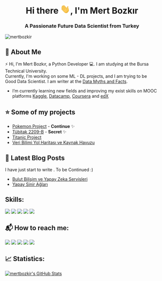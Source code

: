 



<h1 align="center">Hi there <img width="32" src="https://raw.githubusercontent.com/fatiiates/fatiiates/main/wave.gif"/>, I'm Mert Bozkır</h1>
<h3 align="center">A Passionate Future Data Scientist from Turkey</h3>

<p align="left"> <img src="https://komarev.com/ghpvc/?username=mertbozkir&label=Profile%20views&color=0e75b6&style=flat" alt="mertbozkir" /> </p>







## 📖  About Me
⚡ Hi, I'm Mert Bozkır, a Python Developer 💻. I am studying at the Bursa Technical University.</br>
Currently, I'm working on some ML - DL projects, and I am trying to be Good Data Scientist. I am writer at the [Data Myths and Facts](https://medium.com/data-myths-and-facts).


- I’m currently learning new fields and improving my exist skills on MOOC platforms [Kaggle](https://www.kaggle.com/), [Datacamp](https://www.datacamp.com/), [Coursera](https://www.coursera.org/) and [edX](https://www.edx.org/)</br>

## ⭐ Some of my projects

- [Pokemon Project]() - **Continue** ✨
- [Tübitak 2209-B]() - **Secret** ✨
- [Titanic Project](https://github.com/mertbozkir/Daniel-Bourke-Tutorial-Titanic_Project) 
- [Veri Bilimi Yol Haritası ve Kaynak Havuzu](https://github.com/mertbozkir/Veri-Bilimi_Yol-Haritasi__ve__Kaynak-Havuzu) 
 
 
## 📃 Latest Blog Posts


I have just start to write . To be Continued :)
- [Bulut Bilişim ve Yapay Zeka Servisleri](https://medium.com/data-myths-and-facts/bulut-bili%C5%9Fim-ve-yapay-zeka-servisleri-458d04ef9c75)
- [Yapay Sinir Ağları](https://teknikafa.com/yapay-sinir-aglari/)



       
## Skills:
[![](https://img.shields.io/badge/python-cD1?style=for-the-badge&logo=python)]()
[![](https://img.shields.io/badge/pandas-cD1?style=for-the-badge&logo=pandas)]()
[![](https://img.shields.io/badge/Tensorflow-cD1?style=for-the-badge&logo=tensorflow)]()
[![](https://img.shields.io/badge/keras-cD1?style=for-the-badge&logo=keras)]()
[![](https://img.shields.io/badge/scikit-learn-cD1?style=for-the-badge&logo=scikit-learn)]()
        

## 📬 How to reach me:


[![](https://img.shields.io/badge/linkedin-%230077B5.svg?&style=flat&logo=linkedin&logoColor=white)](https://www.linkedin.com/in/mertbozkir/)
[![](https://img.shields.io/badge/Medium-%2312100E.svg?&style=flat&logo=medium&logoColor=white)](https://medium.com/@mert.bozkirr)
[![](https://img.shields.io/badge/Kaggle-%2312100E.svg?&style=flat&logo=kaggle&logoColor=white)](https://www.kaggle.com/mertbozkr)
[![](https://img.shields.io/badge/-Hackerrank-2EC866?style=flat&logo=HackerRank&logoColor=white)](https://www.hackerrank.com/mert_bozkirr)
[![](https://img.shields.io/badge/Email-mert.bozkirr%40gmail.com-blue)](mailto:mert.bozkirr@gmail.com)


## &#x1f4c8; Statistics:



<a href="https://github.com/mertbozkir">
  <img align="center" src="https://github-readme-stats.vercel.app/api?username=mertbozkir&show_icons=true&line_height=27&count_private=true&title_color=ffffff&text_color=c9cacc&icon_color=2bbc8a&bg_color=1d1f21" alt="mertbozkir's GitHub Stats" />
</a>
